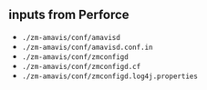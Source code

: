 ## inputs from Perforce

- `./zm-amavis/conf/amavisd`
- `./zm-amavis/conf/amavisd.conf.in`
- `./zm-amavis/conf/zmconfigd`
- `./zm-amavis/conf/zmconfigd.cf`
- `./zm-amavis/conf/zmconfigd.log4j.properties`
